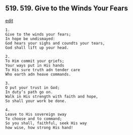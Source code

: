 
## 519.  519. Give to the Winds Your Fears
[edit](https://docs.google.com/document/d/1eJwYyvzNy9s%2DojsAVwnz6EgZvT2Tw496/edit?mode=html)






    1.
    Give to the winds your fears;
    In hope be undismayed:
    God hears your sighs and coundts your tears,
    God shall lift up your head.

    2.
    To Him commit your griefs;
    Your ways put in His hands
    To His sure truth adn tender care
    Who earth adn heave commands.

    3.
    O put your trust in God;
    In duty’s path go on.
    Walk in His strength with faith and hope,
    So shall your work be done.

    4.
    Leave to His sovereign sway
    To choose and to command;
    So you shall, faithful, seek His way
    how wise, how strong His hand!
